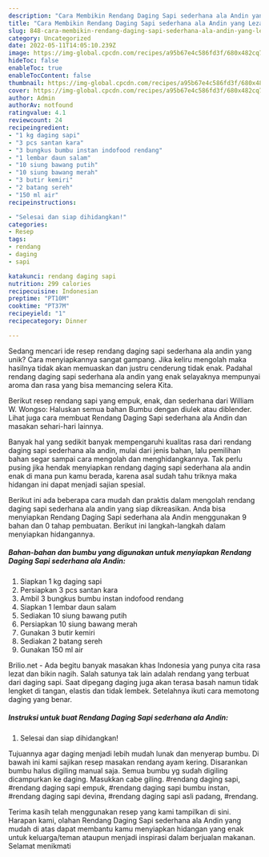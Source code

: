 ```yaml
---
description: "Cara Membikin Rendang Daging Sapi sederhana ala Andin yang Lezat"
title: "Cara Membikin Rendang Daging Sapi sederhana ala Andin yang Lezat"
slug: 848-cara-membikin-rendang-daging-sapi-sederhana-ala-andin-yang-lezat
category: Uncategorized
date: 2022-05-11T14:05:10.239Z
image: https://img-global.cpcdn.com/recipes/a95b67e4c586fd3f/680x482cq70/rendang-daging-sapi-sederhana-ala-andin-foto-resep-utama.jpg
hideToc: false
enableToc: true
enableTocContent: false
thumbnail: https://img-global.cpcdn.com/recipes/a95b67e4c586fd3f/680x482cq70/rendang-daging-sapi-sederhana-ala-andin-foto-resep-utama.jpg
cover: https://img-global.cpcdn.com/recipes/a95b67e4c586fd3f/680x482cq70/rendang-daging-sapi-sederhana-ala-andin-foto-resep-utama.jpg
author: Admin
authorAv: notfound
ratingvalue: 4.1
reviewcount: 24
recipeingredient:
- "1 kg daging sapi"
- "3 pcs santan kara"
- "3 bungkus bumbu instan indofood rendang"
- "1 lembar daun salam"
- "10 siung bawang putih"
- "10 siung bawang merah"
- "3 butir kemiri"
- "2 batang sereh"
- "150 ml air"
recipeinstructions:

- "Selesai dan siap dihidangkan!"
categories:
- Resep
tags:
- rendang
- daging
- sapi

katakunci: rendang daging sapi 
nutrition: 299 calories
recipecuisine: Indonesian
preptime: "PT10M"
cooktime: "PT37M"
recipeyield: "1"
recipecategory: Dinner

---
```





Sedang mencari ide resep rendang daging sapi sederhana ala andin yang unik? Cara menyiapkannya sangat gampang. Jika keliru mengolah maka hasilnya tidak akan memuaskan dan justru cenderung tidak enak. Padahal rendang daging sapi sederhana ala andin yang enak selayaknya mempunyai aroma dan rasa yang bisa memancing selera Kita.





Berikut resep rendang sapi yang empuk, enak, dan sederhana dari William W. Wongso: Haluskan semua bahan Bumbu dengan diulek atau diblender. Lihat juga cara membuat Rendang Daging Sapi sederhana ala Andin dan masakan sehari-hari lainnya.

Banyak hal yang sedikit banyak mempengaruhi kualitas rasa dari rendang daging sapi sederhana ala andin, mulai dari jenis bahan, lalu pemilihan bahan segar sampai cara mengolah dan menghidangkannya. Tak perlu pusing jika hendak menyiapkan rendang daging sapi sederhana ala andin enak di mana pun kamu berada, karena asal sudah tahu triknya maka hidangan ini dapat menjadi sajian spesial.






Berikut ini ada beberapa cara mudah dan praktis dalam mengolah rendang daging sapi sederhana ala andin yang siap dikreasikan. Anda bisa menyiapkan Rendang Daging Sapi sederhana ala Andin menggunakan 9 bahan dan 0 tahap pembuatan. Berikut ini langkah-langkah dalam menyiapkan hidangannya.

<!--inarticleads1-->

##### Bahan-bahan dan bumbu yang digunakan untuk menyiapkan Rendang Daging Sapi sederhana ala Andin:

1. Siapkan 1 kg daging sapi
1. Persiapkan 3 pcs santan kara
1. Ambil 3 bungkus bumbu instan indofood rendang
1. Siapkan 1 lembar daun salam
1. Sediakan 10 siung bawang putih
1. Persiapkan 10 siung bawang merah
1. Gunakan 3 butir kemiri
1. Sediakan 2 batang sereh
1. Gunakan 150 ml air


Brilio.net - Ada begitu banyak masakan khas Indonesia yang punya cita rasa lezat dan bikin nagih. Salah satunya tak lain adalah rendang yang terbuat dari daging sapi. Saat dipegang daging juga akan terasa basah namun tidak lengket di tangan, elastis dan tidak lembek. Setelahnya ikuti cara memotong daging yang benar. 

<!--inarticleads2-->

##### Instruksi untuk buat Rendang Daging Sapi sederhana ala Andin:


1. Selesai dan siap dihidangkan!

Tujuannya agar daging menjadi lebih mudah lunak dan menyerap bumbu. Di bawah ini kami sajikan resep masakan rendang ayam kering. Disarankan bumbu halus digiling manual saja. Semua bumbu yg sudah digiling dicampurkan ke daging. Masukkan cabe giling. #rendang daging sapi, #rendang daging sapi empuk, #rendang daging sapi bumbu instan, #rendang daging sapi devina, #rendang daging sapi asli padang, #rendang. 

Terima kasih telah menggunakan resep yang kami tampilkan di sini. Harapan kami, olahan Rendang Daging Sapi sederhana ala Andin yang mudah di atas dapat membantu kamu menyiapkan hidangan yang enak untuk keluarga/teman ataupun menjadi inspirasi dalam berjualan makanan. Selamat menikmati
